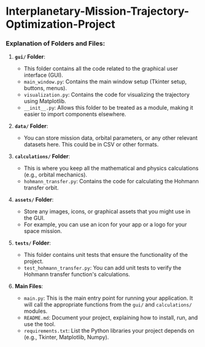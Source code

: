 # Interplanetary-Mission-Trajectory-Optimization-Project

### Explanation of Folders and Files:

1. **`gui/` Folder**:
   - This folder contains all the code related to the graphical user interface (GUI).
   - `main_window.py`: Contains the main window setup (Tkinter setup, buttons, menus).
   - `visualization.py`: Contains the code for visualizing the trajectory using Matplotlib.
   - `__init__.py`: Allows this folder to be treated as a module, making it easier to import components elsewhere.

2. **`data/` Folder**:
   - You can store mission data, orbital parameters, or any other relevant datasets here. This could be in CSV or other formats.

3. **`calculations/` Folder**:
   - This is where you keep all the mathematical and physics calculations (e.g., orbital mechanics).
   - `hohmann_transfer.py`: Contains the code for calculating the Hohmann transfer orbit.

4. **`assets/` Folder**:
   - Store any images, icons, or graphical assets that you might use in the GUI.
   - For example, you can use an icon for your app or a logo for your space mission.

5. **`tests/` Folder**:
   - This folder contains unit tests that ensure the functionality of the project.
   - `test_hohmann_transfer.py`: You can add unit tests to verify the Hohmann transfer function's calculations.

6. **Main Files**:
   - `main.py`: This is the main entry point for running your application. It will call the appropriate functions from the `gui/` and `calculations/` modules.
   - `README.md`: Document your project, explaining how to install, run, and use the tool.
   - `requirements.txt`: List the Python libraries your project depends on (e.g., Tkinter, Matplotlib, Numpy).

